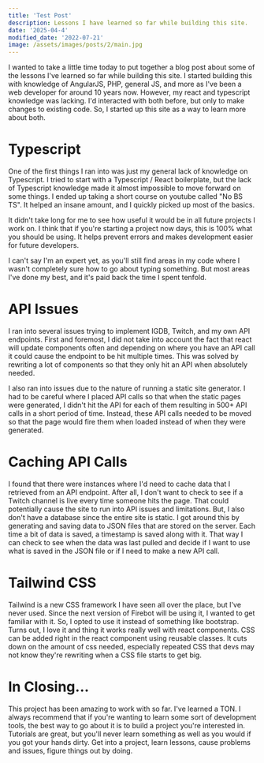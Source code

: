 ```yaml
---
title: 'Test Post'
description: Lessons I have learned so far while building this site.
date: '2025-04-4'
modified_date: '2022-07-21'
image: /assets/images/posts/2/main.jpg
---
```


I wanted to take a little time today to put together a blog post about some of the lessons I've learned so far while building this site. I started building this with knowledge of AngularJS, PHP, general JS, and more as I've been a web developer for around 10 years now. However, my react and typescript knowledge was lacking. I'd interacted with both before, but only to make changes to existing code. So, I started up this site as a way to learn more about both.

# Typescript
One of the first things I ran into was just my general lack of knowledge on Typescript. I tried to start with a Typescript / React boilerplate, but the lack of Typescript knowledge made it almost impossible to move forward on some things. I ended up taking a short course on youtube called "No BS TS". It helped an insane amount, and I quickly picked up most of the basics.

It didn't take long for me to see how useful it would be in all future projects I work on. I think that if you're starting a project now days, this is 100% what you should be using. It helps prevent errors and makes development easier for future developers.

I can't say I'm an expert yet, as you'll still find areas in my code where I wasn't completely sure how to go about typing something. But most areas I've done my best, and it's paid back the time I spent tenfold.

# API Issues
I ran into several issues trying to implement IGDB, Twitch, and my own API endpoints. First and foremost, I did not take into account the fact that react will update components often and depending on where you have an API call it could cause the endpoint to be hit multiple times. This was solved by rewriting a lot of components so that they only hit an API when absolutely needed.

I also ran into issues due to the nature of running a static site generator. I had to be careful where I placed API calls so that when the static pages were generated, I didn't hit the API for each of them resulting in 500+ API calls in a short period of time. Instead, these API calls needed to be moved so that the page would fire them when loaded instead of when they were generated.

# Caching API Calls
I found that there were instances where I'd need to cache data that I retrieved from an API endpoint. After all, I don't want to check to see if a Twitch channel is live every time someone hits the page. That could potentially cause the site to run into API issues and limitations. But, I also don't have a database since the entire site is static. I got around this by generating and saving data to JSON files that are stored on the server. Each time a bit of data is saved, a timestamp is saved along with it. That way I can check to see when the data was last pulled and decide if I want to use what is saved in the JSON file or if I need to make a new API call.

# Tailwind CSS
Tailwind is a new CSS framework I have seen all over the place, but I've never used. Since the next version of Firebot will be using it, I wanted to get familiar with it. So, I opted to use it instead of something like bootstrap. Turns out, I love it and thing it works really well with react components. CSS can be added right in the react component using reusable classes. It cuts down on the amount of css needed, especially repeated CSS that devs may not know they're rewriting when a CSS file starts to get big.

# In Closing...
This project has been amazing to work with so far. I've learned a TON. I always recommend that if you're wanting to learn some sort of development tools, the best way to go about it is to build a project you're interested in. Tutorials are great, but you'll never learn something as well as you would if you got your hands dirty. Get into a project, learn lessons, cause problems and issues, figure things out by doing.